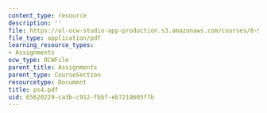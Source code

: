 ```yaml
---
content_type: resource
description: ''
file: https://ol-ocw-studio-app-production.s3.amazonaws.com/courses/8-942-cosmology-fall-2001/65620229ca3bc912fbbfeb7219605f7b_ps4.pdf
file_type: application/pdf
learning_resource_types:
- Assignments
ocw_type: OCWFile
parent_title: Assignments
parent_type: CourseSection
resourcetype: Document
title: ps4.pdf
uid: 65620229-ca3b-c912-fbbf-eb7219605f7b
---
```

